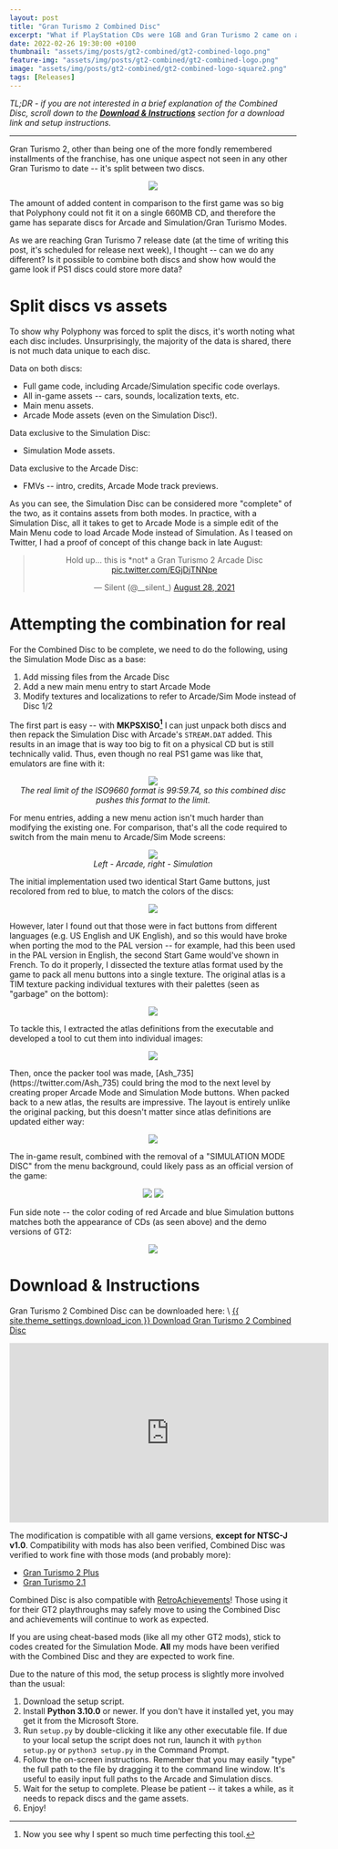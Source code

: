 ```yaml
---
layout: post
title: "Gran Turismo 2 Combined Disc"
excerpt: "What if PlayStation CDs were 1GB and Gran Turismo 2 came on a single disc?"
date: 2022-02-26 19:30:00 +0100
thumbnail: "assets/img/posts/gt2-combined/gt2-combined-logo.png"
feature-img: "assets/img/posts/gt2-combined/gt2-combined-logo.png"
image: "assets/img/posts/gt2-combined/gt2-combined-logo-square2.png"
tags: [Releases]
---
```


*TL;DR - if you are not interested in a brief explanation of the Combined Disc,
scroll down to the [**Download & Instructions**](#download--instructions) section for a download link and setup instructions.*

***

Gran Turismo 2, other than being one of the more fondly remembered installments of the franchise, has one unique aspect
not seen in any other Gran Turismo to date -- it's split between two discs.

<p align="center">
<img src="{% link assets/img/posts/gt2-combined/two-discs.jpg %}">
</p>

The amount of added content in comparison to the first game
was so big that Polyphony could not fit it on a single 660MB CD, and therefore the game has separate discs for Arcade
and Simulation/Gran Turismo Modes.

As we are reaching Gran Turismo 7 release date (at the time of writing this post, it's scheduled for release next week),
I thought -- can we do any different? Is it possible to combine both discs and show how would the game look if PS1 discs
could store more data?

# Split discs vs assets

To show why Polyphony was forced to split the discs, it's worth noting what each disc includes.
Unsurprisingly, the majority of the data is shared, there is not much data unique to each disc.

Data on both discs:
* Full game code, including Arcade/Simulation specific code overlays.
* All in-game assets -- cars, sounds, localization texts, etc.
* Main menu assets.
* Arcade Mode assets (even on the Simulation Disc!).

Data exclusive to the Simulation Disc:
* Simulation Mode assets.

Data exclusive to the Arcade Disc:
* FMVs -- intro, credits, Arcade Mode track previews.

As you can see, the Simulation Disc can be considered more "complete" of the two, as it contains assets from both modes.
In practice, with a Simulation Disc, all it takes to get to Arcade Mode is a simple edit of the Main Menu code to load
Arcade Mode instead of Simulation. As I teased on Twitter, I had a proof of concept of this change back in late August:

<div align="center">
<blockquote class="twitter-tweet"><p lang="en" dir="ltr">Hold up... this is *not* a Gran Turismo 2 Arcade Disc <a href="https://t.co/EGjDjTNNpe">pic.twitter.com/EGjDjTNNpe</a></p>&mdash; Silent (@__silent_) <a href="https://twitter.com/__silent_/status/1431627926202630148?ref_src=twsrc%5Etfw">August 28, 2021</a></blockquote> <script async src="https://platform.twitter.com/widgets.js" charset="utf-8"></script>
</div>

# Attempting the combination for real

For the Combined Disc to be complete, we need to do the following, using the Simulation Mode Disc as a base:
1. Add missing files from the Arcade Disc
2. Add a new main menu entry to start Arcade Mode
3. Modify textures and localizations to refer to Arcade/Sim Mode instead of Disc 1/2

The first part is easy -- with **MKPSXISO[^mkpsxiso]** I can just unpack both discs and then repack the Simulation Disc with Arcade's `STREAM.DAT` added.
This results in an image that is way too big to fit on a physical CD but is still technically valid.
Thus, even though no real PS1 game was like that, emulators are fine with it:
<p align="center">
<img src="{% link assets/img/posts/gt2-combined/disc-size.jpg %}"><br>
<em>The real limit of the ISO9660 format is 99:59.74, so this combined disc pushes this format to the limit.</em>
</p>

[^mkpsxiso]: Now you see why I spent so much time perfecting this tool.

For menu entries, adding a new menu action isn't much harder than modifying the existing one. For comparison,
that's all the code required to switch from the main menu to Arcade/Sim Mode screens:
<p align="center">
<img src="{% link assets/img/posts/gt2-combined/code-comparison.jpg %}"><br>
<em>Left - Arcade, right - Simulation</em>
</p>

The initial implementation used two identical Start Game buttons, just recolored from red to blue, to match the colors of the discs:
<p align="center">
<img src="{% link assets/img/posts/gt2-combined/start-game-buttons.jpg %}">
</p>
However, later I found out that those were in fact buttons from different languages (e.g. US English and UK English),
and so this would have broke when porting the mod to the PAL version -- for example, had this been used in the PAL version in English,
the second Start Game would've shown in French.
To do it properly, I dissected the texture atlas format used by the game to pack all menu buttons into a single texture.
The original atlas is a TIM texture packing individual textures with their palettes (seen as "garbage" on the bottom):
<p align="center">
<img src="{% link assets/img/posts/gt2-combined/title_item_2.jpg %}">
</p>
To tackle this, I extracted the atlas definitions from the executable and developed a tool to cut them into individual images:
<p align="center">
<img src="{% link assets/img/posts/gt2-combined/textures.jpg %}">
</p>
Then, once the packer tool was made, [Ash_735](https://twitter.com/Ash_735) could bring the mod to the next level
by creating proper Arcade Mode and Simulation Mode buttons. When packed back to a new atlas, the results are impressive.
The layout is entirely unlike the original packing, but this doesn't matter since atlas definitions are updated either way:
<p align="center">
<img src="{% link assets/img/posts/gt2-combined/title_item.png %}">
</p>
The in-game result, combined with the removal of a "SIMULATION MODE DISC" from the menu background, could likely pass as an official version of the game:
<p class="mod-screenshot" align="center">
<img src="{% link assets/img/posts/gt2-combined/arcade-mode.jpg %}">
<img src="{% link assets/img/posts/gt2-combined/gt-mode.jpg %}">
</p>

Fun side note -- the color coding of red Arcade and blue Simulation buttons matches both the appearance of CDs (as seen above)
and the demo versions of GT2:
<p align="center">
<img src="{% link assets/img/posts/gt2-combined/demo.jpg %}">
</p>

# Download & Instructions

Gran Turismo 2 Combined Disc can be downloaded here: \\
<a href="{% link _games/gt/gran-turismo-2.md %}#combined-disc" class="button" role="button" target="_blank">{{ site.theme_settings.download_icon }} Download Gran Turismo 2 Combined Disc</a>

<div align="center" class="video-container">
<iframe width="560" height="315" src="https://www.youtube.com/embed/jByvSCDQLdY" frameborder="0" allow="accelerometer; autoplay; encrypted-media; gyroscope; picture-in-picture" allowfullscreen></iframe>
</div>

The modification is compatible with all game versions, **except for NTSC-J v1.0**. Compatibility with mods has also been verified, Combined Disc was verified to work fine with
those mods (and probably more):
* [Gran Turismo 2 Plus](https://www.gtplanet.net/forum/threads/mod-gran-turismo-2-plus-bug-fixes-restored-content-and-new-content-beta-6-1-released.378282/)
* [Gran Turismo 2.1](https://www.gtplanet.net/forum/threads/mod-gran-turismo-2-1.399625/)

Combined Disc is also compatible with [RetroAchievements](https://retroachievements.org/game/11278)! Those using it for their GT2 playthroughs may safely move
to using the Combined Disc and achievements will continue to work as expected.

If you are using cheat-based mods (like all my other GT2 mods), stick to codes created for the Simulation Mode.
**All** my mods have been verified with the Combined Disc and they are expected to work fine.

Due to the nature of this mod, the setup process is slightly more involved than the usual:
1. Download the setup script.
2. Install **Python 3.10.0** or newer. If you don't have it installed yet, you may get it from the Microsoft Store.
3. Run `setup.py` by double-clicking it like any other executable file. If due to your local setup the script does not run,
launch it with `python setup.py` or `python3 setup.py` in the Command Prompt.
4. Follow the on-screen instructions. Remember that you may easily "type" the full path to the file by dragging it to the command line window.
It's useful to easily input full paths to the Arcade and Simulation discs.
5. Wait for the setup to complete. Please be patient -- it takes a while, as it needs to repack discs and the game assets.
6. Enjoy!
